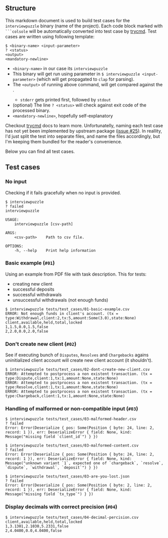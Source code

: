 ## Structure

This markdown document is used to build test cases for the
`interviewpuzzle` binary (name of the project). Each code
block marked with ` ```colsole ` will be automatically
converted into test case by [trycmd](https://crates.io/crates/trycmd).
Test cases are written using following template:
````
$ <binary-name> <input-parameter>
? <status>
<output>
<mandatory-newline>
````
- `<binary-name>` in our case its `interviewpuzzle`
- This binary will get run using parameter in `$ interviewpuzzle <input-parameter>` (which will get propagated to `clap` for parsing).
- The `<output>` of running above command, will get compared against the <output>.
  - `stderr` gets printed first, followed by `stdout`
- (optional) The line `? <status>` will check against exit code of the processed binary.
- `<mandatory-newline>`, hopefully self-explanatory

Checkout [trycmd](https://docs.rs/trycmd/latest/trycmd/#trycmd) docs to learn more.
Unfortunatelly, naming each test case has not yet been implemented by upstream package ([issue #25](https://github.com/assert-rs/trycmd/issues/25)).
In reallity, I'd just split the test into separate files, and name the files accordingly,
but I'm keeping them bundled for the reader's convenience.

Below you can find all test cases.

## Test cases

### No input

Checking if it fails gracefully when no input is provided.

```console
$ interviewpuzzle 
? failed
interviewpuzzle 

USAGE:
    interviewpuzzle [csv-path]

ARGS:
    <csv-path>    Path to csv file.

OPTIONS:
    -h, --help    Print help information

```

### Basic example (`#01`)
Using an example from PDF file with task description.
This for tests:
- creating new client
- successful deposits
- successful withdrawals
- unsuccessful withdrawals (not enough funds)
```console
$ interviewpuzzle tests/test_cases/01-basic-example.csv
ERROR: Not enough funds in client's account. (tx = type:Withdrawal,client:2,tx:5,amount:Some(3.0),state:None)
client,available,held,total,locked
1,1.5,0.0,1.5,false
2,2.0,0.0,2.0,false

```

### Don't create new client (`#02`)
See if executing bunch of `Disputes`, `Resolves` and `Chargebacks` agains uninitialized client account
will create new client account (it shouldn't). 
```console
$ interviewpuzzle tests/test_cases/02-dont-create-new-client.csv
ERROR: Attempted to postprocess a non existent transaction. (tx = type:Dispute,client:1,tx:1,amount:None,state:None)
ERROR: Attempted to postprocess a non existent transaction. (tx = type:Resolve,client:1,tx:1,amount:None,state:None)
ERROR: Attempted to postprocess a non existent transaction. (tx = type:Chargeback,client:1,tx:1,amount:None,state:None)

```

### Handling of malformed or non-compatible input (`#03`)
```console
$ interviewpuzzle tests/test_cases/03-malformed-header.csv
? failed
Error: Error(Deserialize { pos: Some(Position { byte: 24, line: 2, record: 1 }), err: DeserializeError { field: None, kind: Message("missing field `client_id`") } })

```

```console
$ interviewpuzzle tests/test_cases/03-malformed-content.csv
? failed
Error: Error(Deserialize { pos: Some(Position { byte: 24, line: 2, record: 1 }), err: DeserializeError { field: None, kind: Message("unknown variant `1`, expected one of `chargeback`, `resolve`, `dispute`, `withdrawal`, `deposit`") } })

```

```console
$ interviewpuzzle tests/test_cases/03-are-you-lost.json
? failed
Error: Error(Deserialize { pos: Some(Position { byte: 2, line: 2, record: 1 }), err: DeserializeError { field: None, kind: Message("missing field `tx_type`") } })

```

### Display decimals with correct precision (`#04`)
```console 
$ interviewpuzzle tests/test_cases/04-decimal-percision.csv
client,available,held,total,locked
1,3.1301,2.1030,5.2331,false
2,4.0400,0.0,4.0400,false

```
